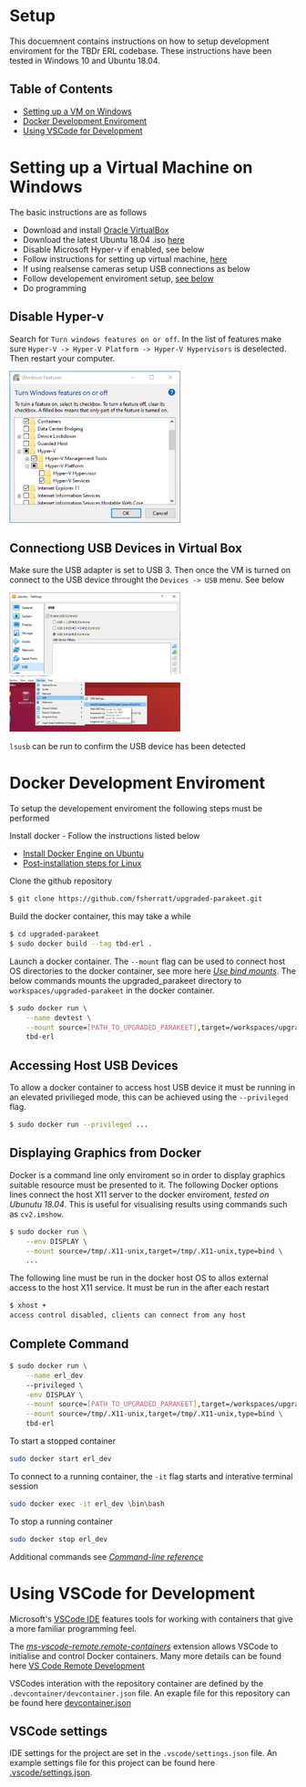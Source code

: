 # Setup
This docuemnent contains instructions on how to setup development enviroment for the TBDr ERL codebase. These instructions have been tested in Windows 10 and Ubuntu 18.04.

## Table of Contents
- [Setting up a VM on Windows](#windows)
- [Docker Development Enviroment](#docker)
- [Using VSCode for Development](#vscode)

# <a name="windows"></a>Setting up a Virtual Machine on Windows
The basic instructions are as follows
- Download and install [Oracle VirtualBox](https://www.virtualbox.org/)
- Download the latest Ubuntu 18.04 .iso [here](https://releases.ubuntu.com/18.04/)
- Disable Microsoft Hyper-v if enabled, see below
- Follow instructions for setting up virtual machine, [here](https://brb.nci.nih.gov/seqtools/installUbuntu.html)
- If using realsense cameras setup USB connections as below
- Follow developement enviroment setup, [see below](#docker)
- Do programming

## Disable Hyper-v
Search for `Turn windows features on or off`. In the list of features make sure `Hyper-V -> Hyper-V Platform -> Hyper-V Hypervisors` is deselected. Then restart your computer.

[<img src="images/disable-hyper-v.png" width="300"/>](images/disable-hyper-v.png)

<!-- ## Connecting USB in VMWare
Make sure USB is set to 3.1. Then once the VM is turned on connect to the USB device throught the `VM -> Removable Devices` menu. See below

[<img src="images/set_usb_vmware_cropped.png" width="300"/>](images/set_usb_vmware.png) [<img src="images/Connect_Realsense_VMWare.png" width="300"/>](images/Connect_Realsense_VMWare.png) -->

## Connectiong USB Devices in Virtual Box
Make sure the USB adapter is set to USB 3. Then once the VM is turned on connect to the USB device throught the `Devices -> USB` menu. See below

[<img src="images/set_usb_virtualbox_cropped.png" width="300"/>](images/set_usb_virtualbox.png) [<img src="images/Connect_Realsense_VirtualBox.png" width="300"/>](images/Connect_Realsense_VirtualBox.png)

`lsusb` can be run to confirm the USB device has been detected

# <a name="docker"></a>Docker Development Enviroment
To setup the developement enviroment the following steps must be performed

Install docker - Follow the instructions listed below
- [Install Docker Engine on Ubuntu](https://docs.docker.com/engine/install/ubuntu/)
- [Post-installation steps for Linux](https://docs.docker.com/engine/install/linux-postinstall/)

Clone the github repository
```bash
$ git clone https://github.com/fsherratt/upgraded-parakeet.git
```
Build the docker container, this may take a while
```bash
$ cd upgraded-parakeet
$ sudo docker build --tag tbd-erl .
```
Launch a docker container. The `--mount` flag can be used to connect host OS directories to the docker container, see more here [_Use bind mounts_](https://docs.docker.com/storage/bind-mounts/). The below commands mounts the upgraded_parakeet directory to `workspaces/upgraded-parakeet` in the docker container.
```bash
$ sudo docker run \
    --name devtest \
    --mount source=[PATH_TO_UPGRADED_PARAKEET],target=/workspaces/upgraded-parakeet,type=bind \
    tbd-erl
```

## Accessing Host USB Devices
To allow a docker container to access host USB device it must be running in an elevated privilieged mode, this can be achieved using the `--privileged` flag.
```bash
$ sudo docker run --privileged ...
``` 

## Displaying Graphics from Docker
Docker is a command line only enviroment so in order to display graphics suitable resource must be presented to it. The following Docker options lines connect the host X11 server to the docker enviroment, _tested on Ubunutu 18.04_. This is useful for visualising results using commands such as `cv2.imshow`.
```bash
$ sudo docker run \
    --env DISPLAY \
    --mount source=/tmp/.X11-unix,target=/tmp/.X11-unix,type=bind \
    ...
```
<!-- --mount source=/dev,target=/dev,type=bind \ -->
The following line must be run in the docker host OS to allos external access to the host X11 service. It must be run in the after each restart
```bash
$ xhost +
access control disabled, clients can connect from any host
```

## Complete Command
```bash
$ sudo docker run \
    --name erl_dev
    --privileged \
    -env DISPLAY \
    --mount source=[PATH_TO_UPGRADED_PARAKEET],target=/workspaces/upgraded-parakeet,type=bind \
    --mount source=/tmp/.X11-unix,target=/tmp/.X11-unix,type=bind \
    tbd-erl
```

To start a stopped container
```bash
sudo docker start erl_dev
```

To connect to a running container, the `-it` flag starts and interative terminal session
```bash
sudo docker exec -it erl_dev \bin\bash
```

To stop a running container
```bash
sudo docker stop erl_dev
```

Additional commands see [_Command-line reference_](https://docs.docker.com/engine/reference/commandline/docker/)

# <a name="vscode"></a>Using VSCode for Development
Microsoft's [VSCode IDE](https://code.visualstudio.com/) features tools for working with containers that give a more familiar programming feel. 

The [_ms-vscode-remote.remote-containers_](https://marketplace.visualstudio.com/items?itemName=ms-vscode-remote.remote-containers) extension allows VSCode to initialise and control Docker containers. Many more details can be found here [VS Code Remote Development](https://code.visualstudio.com/docs/remote/remote-overview)

VSCodes interation with the repository container are defined by the `.devcontainer/devcontainer.json` file. An exaple file for this repository can be found here [devcontainer.json](example\devcontainer.json)

## VSCode settings
IDE settings for the project are set in the `.vscode/settings.json` file. An example settings file for this project can be found here [.vscode/settings.json](example\settings.json).